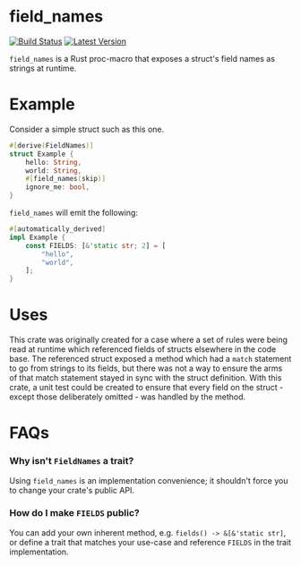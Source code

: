 # field_names

[![Build Status](https://github.com/TedDriggs/field_names/workflows/CI/badge.svg)](https://github.com/TedDriggs/field_names/actions)
[![Latest Version](https://img.shields.io/crates/v/field_names.svg)](https://crates.io/crates/field_names)

`field_names` is a Rust proc-macro that exposes a struct's field names as strings at runtime.

# Example

Consider a simple struct such as this one.

```rust
#[derive(FieldNames)]
struct Example {
    hello: String,
    world: String,
    #[field_names(skip)]
    ignore_me: bool,
}
```

`field_names` will emit the following:

```rust
#[automatically_derived]
impl Example {
    const FIELDS: [&'static str; 2] = [
        "hello",
        "world",
    ];
}
```

# Uses

This crate was originally created for a case where a set of rules were being read at runtime which referenced fields of structs elsewhere in the code base.
The referenced struct exposed a method which had a `match` statement to go from strings to its fields, but there was not a way to ensure the arms of that match statement stayed in sync with the struct definition.
With this crate, a unit test could be created to ensure that every field on the struct - except those deliberately omitted - was handled by the method.

# FAQs

### Why isn't `FieldNames` a trait?

Using `field_names` is an implementation convenience; it shouldn't force you to change your crate's public API.

### How do I make `FIELDS` public?

You can add your own inherent method, e.g. `fields() -> &[&'static str]`, or define a trait that matches your use-case and reference `FIELDS` in the trait implementation.
